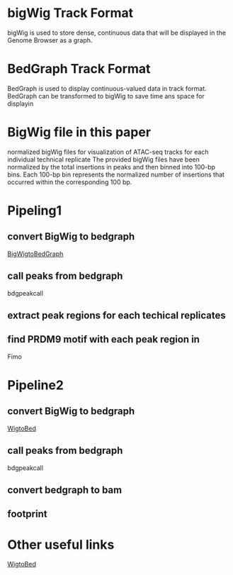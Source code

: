 # bigWig Track Format
bigWig is used to store dense, continuous data that will be displayed in the Genome Browser as a graph.
# BedGraph Track Format
BedGraph is used to display continuous-valued data in track format. BedGraph can be transformed to bigWig to save time ans space for displayin
# BigWig file in this paper
normalized bigWig files for visualization of ATAC-seq tracks for each individual technical replicate
The provided bigWig files have been normalized by the total insertions in peaks and then binned into 100-bp bins. Each 100-bp bin represents the normalized number of insertions that occurred within the corresponding 100 bp.
# Pipeling1
## convert BigWig to bedgraph
[BigWigtoBedGraph](https://genome.ucsc.edu/goldenPath/help/bigWig.html)
## call peaks from bedgraph
bdgpeakcall
## extract peak regions for each techical replicates
## find PRDM9 motif with each peak region in 
Fimo
# Pipeline2
## convert BigWig to bedgraph
[WigtoBed](http://barcwiki.wi.mit.edu/wiki/SOPs/coordinates)
## call peaks from bedgraph
bdgpeakcall
## convert bedgraph to bam
## footprint

# Other useful links
[WigtoBed](http://barcwiki.wi.mit.edu/wiki/SOPs/coordinates)
<!--stackedit_data:
eyJoaXN0b3J5IjpbMTEyMTc1MzAwMCwtMTE1NDY2MjI1LC0xMj
QyNTg0MDU0LDE3NDUyNzI1NjMsNDk2MjU0NzIxLDE3ODQ0NDMz
MzUsNTMxMDY2MTQ2LDIxMTA2MTMzMTAsMjA4NjQ1NTc1NV19
-->